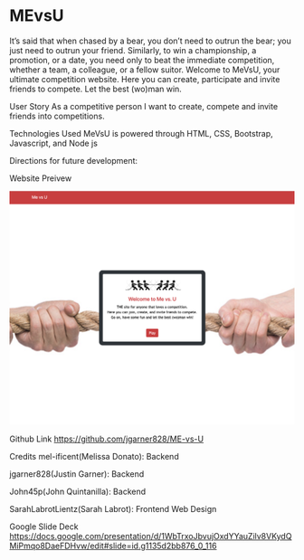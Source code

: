 # MEvsU

It’s said that when chased by a bear, you don’t need to outrun the bear; you just need to outrun your friend. Similarly, to win a championship, a promotion, or a date, you need only to beat the immediate competition, whether a team, a colleague, or a fellow suitor. Welcome to MeVsU, your ultimate competition website. Here you can create, participate and invite friends to compete. Let the best (wo)man win.

User Story
As a competitive person I want to create, compete and invite friends into competitions.

Technologies Used
MeVsU is powered through HTML, CSS, Bootstrap, Javascript, and Node js

Directions for future development:

Website Preivew

![HomePage](public/images/ss.png)

Github Link
https://github.com/jgarner828/ME-vs-U

Credits
mel-ificent(Melissa Donato): Backend

jgarner828(Justin Garner): Backend

John45p(John Quintanilla): Backend

SarahLabrotLientz(Sarah Labrot): Frontend Web Design

Google Slide Deck
https://docs.google.com/presentation/d/1WbTrxoJbvujOxdYYauZilv8VKydQMiPmqo8DaeFDHvw/edit#slide=id.g1135d2bb876_0_116

